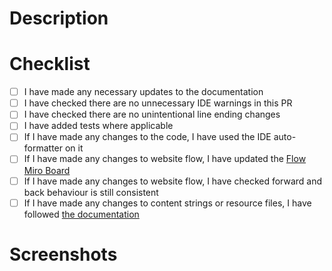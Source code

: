 ﻿<!--
Add the ticket number below and uncomment
[Link to Jira ticket](https://beisdigital.atlassian.net/browse/PC-####)
-->

# Description

<!--
Add a brief description of the change(s) you have made
-->

# Checklist

- [ ] I have made any necessary updates to the documentation
- [ ] I have checked there are no unnecessary IDE warnings in this PR
- [ ] I have checked there are no unintentional line ending changes
- [ ] I have added tests where applicable
- [ ] If I have made any changes to the code, I have used the IDE auto-formatter on it
- [ ] If I have made any changes to website flow, I have updated the [Flow Miro Board](https://miro.com/app/board/uXjVK6F2rKo=/)
- [ ] If I have made any changes to website flow, I have checked forward and back behaviour is still consistent
- [ ] If I have made any changes to content strings or resource files, I have followed [the documentation](https://github.com/UKGovernmentBEIS/beis-simple-energy-advice-beta/blob/main/docs/LocalisationDocumentation.md)
 
# Screenshots

<!--
Add any screenshots of your changes, if applicable
-->